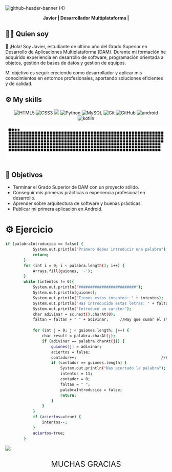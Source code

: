 <img width="1700" height="460" alt="github-header-banner (4)" src="https://github.com/user-attachments/assets/4c7d3fbe-e553-4f46-b34e-7e933b54e136" />
<p align="center"><b>Javier | Desarrollador Multiplataforma |</b></p>

## 🧑‍💻 Quien soy

👋 ¡Hola! Soy Javier, estudiante de último año del Grado Superior en Desarrollo de Aplicaciones Multiplataforma (DAM).
Durante mi formación he adquirido experiencia en desarrollo de software, programación orientada a objetos, gestión de bases de datos y gestion de equipos.

Mi objetivo es seguir creciendo como desarrollador y aplicar mis conocimientos en entornos profesionales, aportando soluciones eficientes y de calidad.

## ⚙️ My skills
<div align="center">

![HTML5](https://img.shields.io/badge/html5%20-%23E34F26.svg?&style=for-the-badge&logo=html5&logoColor=white)
![CSS3](https://img.shields.io/badge/css3%20-%231572B6.svg?&style=for-the-badge&logo=css3&logoColor=white)
<img src="https://img.shields.io/badge/java-%23ED8B00.svg?&style=for-the-badge&logo=java&logoColor=white"/> 
![Python](https://img.shields.io/badge/python-%230095D5.svg?&style=for-the-badge&logo=python&logoColor=white)
![MySQL](https://img.shields.io/badge/mysql-%2300f.svg?&style=for-the-badge&logo=mysql&logoColor=white&color=3280ad)
![Git](https://img.shields.io/badge/git%20-%23F05033.svg?&style=for-the-badge&logo=git&logoColor=white&Color=c95410)
![GitHub](https://img.shields.io/badge/github%20-%23121011.svg?&style=for-the-badge&logo=github&logoColor=white&color=283238)
<img src="https://img.shields.io/badge/Android-3DDC84?style=for-the-badge&logo=android&logoColor=white" alt="android" />
<img src="https://img.shields.io/badge/Kotlin-0095D5?&style=for-the-badge&logo=kotlin&logoColor=white" alt="kotlin" />
 

  
  ![github contribution grid snake animation](https://raw.githubusercontent.com/id1945/id1945/output/github-contribution-grid-snake-dark.svg)
  
</div>

## 🎯 Objetivos

- Terminar el Grado Superior de DAM con un proyecto sólido.
- Conseguir mis primeras prácticas o experiencia profesional en desarrollo.
- Aprender sobre arquitectura de software y buenas prácticas.
- Publicar mi primera aplicación en Android.

# ⚙️ Ejercicio
```bash
if (palabraIntroducica == false) {
            System.out.println("Primero debes introducir una palabra");
            return;
        }
        for (int i = 0; i < palabra.length(); i++) {
            Arrays.fill(guiones, '-');
        }
        while (intentos != 0){
            System.out.println("#########################");
            System.out.println(guiones);
            System.out.println("Tienes estos intentos: " + intentos);
            System.out.println("Has introducido estas letras: " + faltan);
            System.out.println("Introduce un carcter");
            char adivinar = sc.next().charAt(0);
            faltan = faltan + " " + adivinar;     //Hay que sumar el string mas el char

            for (int j = 0; j < guiones.length; j++) {
                char result = palabra.charAt(j);
                if (adivinar == palabra.charAt(j)) {
                    guiones[j] = adivinar;
                    aciertos = false;
                    contador++;                                     //Hay que modificar cuando un caracter esta repetido creo que hay que hacer un array con los elementos introducidos
                    if (contador == guiones.length) {
                        System.out.println("Has acertado la palabra");
                        intentos = 11;
                        contador = 0;
                        faltan = " ";
                        palabraIntroducica = false;
                        return;
                    }
                }
            }
            if (aciertos==true) {
                intentos--;
            }
            aciertos=true;
        }
```

<img src="https://user-images.githubusercontent.com/74038190/225813708-98b745f2-7d22-48cf-9150-083f1b00d6c9.gif" style="max-width: 100%; display: inline-block;" data-target="animated-image.originalImage">

<div align="center">
<p style="font-size:24px;">MUCHAS GRACIAS</p>
</div>
